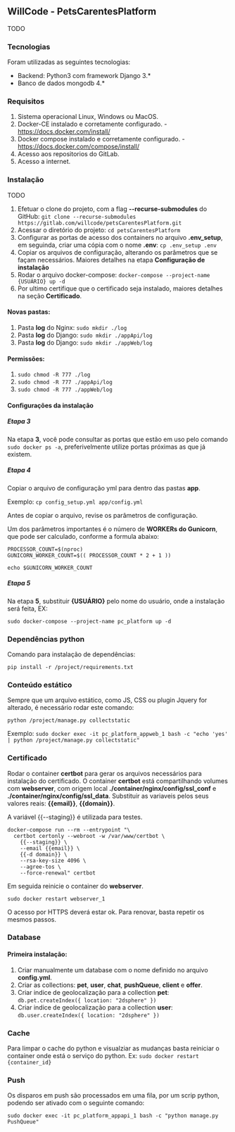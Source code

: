## WillCode - PetsCarentesPlatform

TODO

### Tecnologias

Foram utilizadas as seguintes tecnologias:

* Backend: Python3 com framework Django 3.*
* Banco de dados mongodb 4.*

### Requisitos

1. Sistema operacional Linux, Windows ou MacOS.
2. Docker-CE instalado e corretamente configurado. - https://docs.docker.com/install/ 
3. Docker compose instalado e corretamente configurado. - https://docs.docker.com/compose/install/
4. Acesso aos repositorios do GitLab.
5. Acesso a internet.

### Instalação

TODO

1. Efetuar o clone do projeto, com a flag **--recurse-submodules** do GitHub: `git clone --recurse-submodules https://gitlab.com/willcode/petsCarentesPlatform.git`
2. Acessar o diretório do projeto: `cd petsCarentesPlatform`
3. Configurar as portas de acesso dos containers no arquivo **.env_setup**, em seguinda, criar uma cópia com o nome **.env**: `cp .env_setup .env` 
4. Copiar os arquivos de configuração, alterando os parâmetros que se façam necessários. Maiores detalhes na etapa **Configuração de instalação**
5. Rodar o arquivo docker-compose: `docker-compose --project-name {USUÁRIO} up -d`
6. Por ultimo certifique que o certificado seja instalado, maiores detalhes na seção **Certificado**.

#### Novas pastas:

1. Pasta **log** do Nginx: `sudo mkdir ./log`
2. Pasta **log** do Django: `sudo mkdir ./appApi/log`
3. Pasta **log** do Django: `sudo mkdir ./appWeb/log`

#### Permissões:

1. `sudo chmod -R 777 ./log`
2. `sudo chmod -R 777 ./appApi/log`
3. `sudo chmod -R 777 ./appWeb/log`

#### Configurações da instalação

##### Etapa 3

Na etapa **3**, você pode consultar as portas que estão em uso pelo comando `sudo docker ps -a`, preferivelmente utilize portas próximas as que já existem.

##### Etapa 4

Copiar o arquivo de configuração yml para dentro das pastas **app**.

Exemplo: `cp config_setup.yml app/config.yml`

Antes de copiar o arquivo, revise os parâmetros de configuração.

Um dos parâmetros importantes é o número de **WORKERs do Gunicorn**, que pode ser calculado, conforme a formula abaixo:

```
PROCESSOR_COUNT=$(nproc)
GUNICORN_WORKER_COUNT=$(( PROCESSOR_COUNT * 2 + 1 ))

echo $GUNICORN_WORKER_COUNT
```

##### Etapa 5

Na etapa **5**, substituir **{USUÁRIO}** pelo nome do usuário, onde a instalação será feita, EX:

```shell
sudo docker-compose --project-name pc_platform up -d
```

### Dependências python

Comando para instalação de dependências:

```shell
pip install -r /project/requirements.txt
```

### Conteúdo estático

Sempre que um arquivo estático, como JS, CSS ou plugin Jquery for alterado, é necessário rodar este comando:

```shell
python /project/manage.py collectstatic
```

Exemplo: `sudo docker exec -it pc_platform_appweb_1 bash -c "echo 'yes' | python /project/manage.py collectstatic"`

### Certificado

Rodar o container **certbot** para gerar os arquivos necessários para instalação do certificado.
O container **certbot** está compartilhando volumes com **webserver**, com origem local **./container/nginx/config/ssl_conf** e **./container/nginx/config/ssl_data**.
Substituir as variaveis pelos seus valores reais: **{{email}}**, **{{domain}}**.

A variável {{--staging}} é utilizada para testes.

```shell
docker-compose run --rm --entrypoint "\
  certbot certonly --webroot -w /var/www/certbot \
    {{--staging}} \
    --email {{email}} \
    {{-d domain}} \
    --rsa-key-size 4096 \
    --agree-tos \
    --force-renewal" certbot
```

Em seguida reinicie o container do **webserver**.

```
sudo docker restart webserver_1
```

O acesso por HTTPS deverá estar ok.
Para renovar, basta repetir os mesmos passos.

### Database

#### Primeira instalação:

1. Criar manualmente um database com o nome definido no arquivo **config.yml**.
2. Criar as collections: **pet**, **user**, **chat**, **pushQueue**, **client** e **offer**.
3. Criar indice de geolocalização para a collection **pet**: `db.pet.createIndex({ location: "2dsphere" })`
4. Criar indice de geolocalização para a collection **user**: `db.user.createIndex({ location: "2dsphere" })`

### Cache

Para limpar o cache do python e visualziar as mudanças basta reiniciar o container onde está o serviço do python. Ex: `sudo docker restart {container_id}`

### Push

Os disparos em push são processados em uma fila, por um scrip python, podendo ser ativado com o seguinte comando:

```
sudo docker exec -it pc_platform_appapi_1 bash -c "python manage.py PushQueue"
```